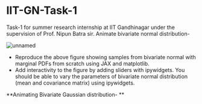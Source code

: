 # IIT-GN-Task-1
Task-1 for summer research internship at IIT Gandhinagar under the supervision of Prof. Nipun Batra sir. 
Animate bivariate normal distribution-

![unnamed](https://user-images.githubusercontent.com/65617775/162606334-7f3496e5-a1a3-4619-be81-861680c96188.png)

* Reproduce the above figure showing samples from bivariate normal with marginal PDFs from scratch using JAX and matplotlib.
* Add interactivity to the figure by adding sliders with ipywidgets. You should be able to vary the parameters of bivariate normal distribution (mean and        covariance matrix) using ipywidgets.

**Animating Bivariate Gaussian distribution- **



